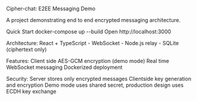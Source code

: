 Cipher-chat: E2EE Messaging Demo

A project demonstrating end to end encrypted messaging architecture.

Quick Start
docker-compose up --build
Open http://localhost:3000

Architecture:
React + TypeScript - WebSocket - Node.js relay - SQLite (ciphertext only)

Features:
Client side AES-GCM encryption (demo mode)
Real time WebSocket messaging
Dockerized deployment

Security:
Server stores only encrypted messages
Clientside key generation and encryption
Demo mode uses shared secret, production design uses ECDH key exchange
